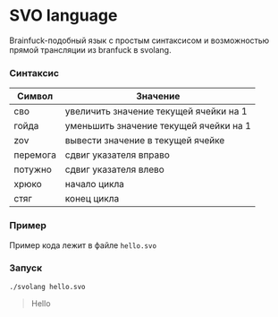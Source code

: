 ﻿# SVO language

Brainfuck-подобный язык с простым синтаксисом и возможностью прямой трансляции из branfuck в svolang.

### Синтаксис
| Символ   | Значение                              |
|----------|----------------------------------------|
| сво      | увеличить значение текущей ячейки на 1 |
| гойда    | уменьшить значение текущей ячейки на 1 |
| zov      | вывести значение в текущей ячейке      |
| перемога | сдвиг указателя вправо                 |
| потужно  | сдвиг указателя влево                  |
| хрюко    | начало цикла                           |
| стяг     | конец цикла                            |

### Пример

Пример кода лежит в файле `hello.svo`

### Запуск
```./svolang hello.svo```

> Hello

